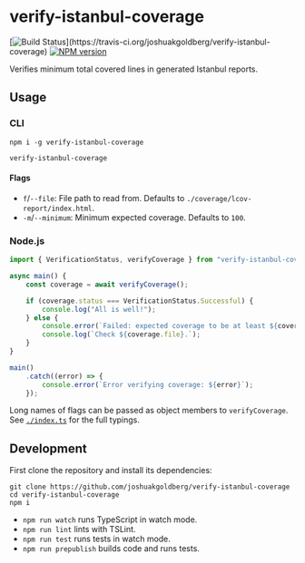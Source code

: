 # verify-istanbul-coverage

[![Build Status](https://travis-ci.org/joshuakgoldberg/verify-istanbul-coverage.svg?)](https://travis-ci.org/joshuakgoldberg/verify-istanbul-coverage)
[![NPM version](https://badge.fury.io/js/verify-istanbul-coverage.svg)](http://badge.fury.io/js/verify-istanbul-coverage)

Verifies minimum total covered lines in generated Istanbul reports.

## Usage

### CLI

```shell
npm i -g verify-istanbul-coverage
```

```shell
verify-istanbul-coverage
```

#### Flags

* `f`/`--file`: File path to read from. Defaults to `./coverage/lcov-report/index.html`.
* `-m`/`--minimum`: Minimum expected coverage. Defaults to `100`.

### Node.js

```javascript
import { VerificationStatus, verifyCoverage } from "verify-istanbul-coverage";

async main() {
    const coverage = await verifyCoverage();

    if (coverage.status === VerificationStatus.Successful) {
        console.log("All is well!");
    } else {
        console.error(`Failed: expected coverage to be at least ${coverage.minimum} but found ${coverage.actual}.`);
        console.log(`Check ${coverage.file}.`);
    }
}

main()
    .catch((error) => {
        console.error(`Error verifying coverage: ${error}`);
    });
```

Long names of flags can be passed as object members to `verifyCoverage`.
See [`./index.ts`](./src/index.ts) for the full typings.

## Development

First clone the repository and install its dependencies:

```shell
git clone https://github.com/joshuakgoldberg/verify-istanbul-coverage
cd verify-istanbul-coverage
npm i
```

* `npm run watch` runs TypeScript in watch mode.
* `npm run lint` lints with TSLint.
* `npm run test` runs tests in watch mode.
* `npm run prepublish` builds code and runs tests.
